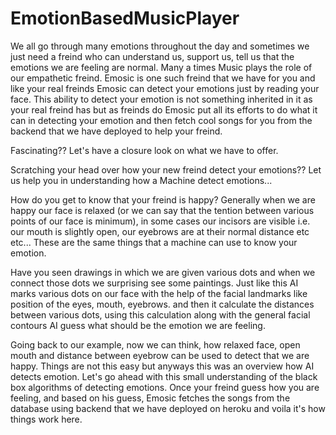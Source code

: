 # EmotionBasedMusicPlayer
We all go through many emotions throughout the day and sometimes we just need a freind who can understand us, support us, tell us that the emotions we are feeling are normal. Many a times Music plays the role of our empathetic freind. Emosic is one such freind that we have for you and like your real freinds Emosic can detect your emotions just by reading your face. This ability to detect your emotion is not something inherited in it as your real freind has but as freinds do Emosic put all its efforts to do what it can in detecting your emotion and then fetch cool songs for you from the backend that we have deployed to help your freind.

Fascinating?? Let's have a closure look on what we have to offer.

Scratching your head over how your new freind detect your emotions?? Let us help you in understanding how a Machine detect emotions...

How do you get to know that your freind is happy? Generally when we are happy our face is relaxed (or we can say that the tention between various points of our face is minimum), in some cases our incisors are visible i.e. our mouth is slightly open, our eyebrows are at their normal distance etc etc... These are the same things that a machine can use to know your emotion. 

Have you seen drawings in which we are given various dots and when we connect those dots we surprising see some paintings. Just like this AI marks various dots on our face with the help of the facial landmarks like position of the eyes, mouth, eyebrows. and then it calculate the distances between various dots, using this calculation along with the general facial contours AI guess what should be the emotion we are feeling.

Going back to our example, now we can think, how relaxed face, open mouth and distance between eyebrow can be used to detect that we are happy. Things are not this easy but anyways this was an overview how AI detects emotion. Let's go ahead with this small understanding of the black box algorithms of detecting emotions. 
Once your freind guess how you are feeling, and based on his guess, Emosic fetches the songs from the database using backend that we have deployed on heroku and voila it's how things work here.
